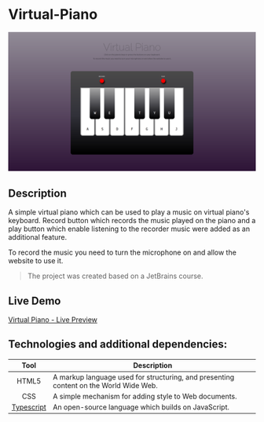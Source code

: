 # Virtual-Piano

![](preview/preview.png)

## Description

A simple virtual piano which can be used to play a music on virtual piano's keyboard. Record button which records the music played on the piano and a play button which enable listening to the recorder music were added as an additional feature.

To record the music you need to turn the microphone on and allow the website to use it.

> The project was created based on a JetBrains course.

## Live Demo
[Virtual Piano - Live Preview](https://cenora6.github.io/Virtual-Piano/)

## Technologies and additional dependencies:

| Tool | Description |
| :-------------:|--------------|
| HTML5 | A markup language used for structuring, and presenting content on the World Wide Web. |
| CSS | A simple mechanism for adding style to Web documents. |
| [Typescript](https://www.npmjs.com/package/typescript/) | An open-source language which builds on JavaScript. |

